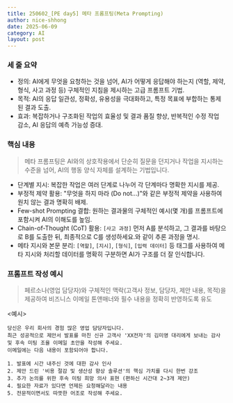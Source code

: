 ```yaml
---
title: 250602_[PE day5] 메타 프롬프팅(Meta Prompting)
author: nice-shhong
date: 2025-06-09
category: AI
layout: post
---
```

### 세 줄 요약
* 정의: AI에게 무엇을 요청하는 것을 넘어, AI가 어떻게 응답해야 하는지 (역할, 제약, 형식, 사고 과정 등) 구체적인 지침을 제시하는 고급 프롬프트 기법.
* 목적: AI의 응답 일관성, 정확성, 유용성을 극대화하고, 특정 목표에 부합하는 통제된 결과 도출.
* 효과: 복잡하거나 구조화된 작업의 효율성 및 결과 품질 향상, 반복적인 수정 작업 감소, AI 응답의 예측 가능성 증대.

### 핵심 내용
> 메타 프롬프팅은 AI와의 상호작용에서 단순히 질문을 던지거나 작업을 지시하는 수준을 넘어, AI의 행동 양식 자체를 설계하는 기법입니다. 

* 단계별 지시: 복잡한 작업은 여러 단계로 나누어 각 단계마다 명확한 지시를 제공.
* 부정적 제약 활용: "무엇을 하지 마라 (Do not...)"와 같은 부정적 제약을 사용하여 원치 않는 결과 명확히 배제.
* Few-shot Prompting 결합: 원하는 결과물의 구체적인 예시(몇 개)를 프롬프트에 포함시켜 AI의 이해도를 높임.
* Chain-of-Thought (CoT) 활용: `[사고 과정]` 먼저 A를 분석하고, 그 결과를 바탕으로 B를 도출한 뒤, 최종적으로 C를 생성하세요.와 같이 추론 과정을 명시.
* 메타 지시와 본문 분리: `[역할]`, `[지시]`, `[형식]`, `[입력 데이터]` 등 태그를 사용하여 메타 지시와 처리할 데이터를 명확히 구분하면 AI가 구조를 더 잘 인식합니다.

### 프롬프트 작성 예시
> 페르소나(영업 담당자)와 구체적인 맥락(고객사 정보, 담당자, 제안 내용, 목적)을 제공하여 비즈니스 이메일 톤앤매너와 필수 내용을 정확히 반영하도록 유도

<예시>
```
당신은 우리 회사의 경험 많은 영업 담당자입니다.
최근 성공적으로 제안서 발표를 마친 신규 고객사 'XX전자'의 김미영 대리에게 보내는 감사 및 후속 미팅 조율 이메일 초안을 작성해 주세요.
이메일에는 다음 내용이 포함되어야 합니다.

1. 발표에 시간 내주신 것에 대한 감사 인사
2. 제안 드린 '비용 절감 및 생산성 향상 솔루션'의 핵심 가치를 다시 한번 강조
3. 추가 논의를 위한 후속 미팅 희망 의사 표현 (편하신 시간대 2~3개 제안)
4. 필요한 자료가 있다면 언제든 요청해달라는 내용
5. 전문적이면서도 따뜻한 어조로 작성해 주세요.
```
 

